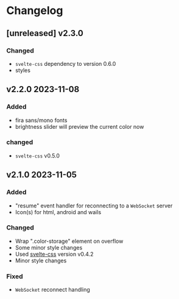 # Changelog

## [unreleased] v2.3.0

### Changed

- `svelte-css` dependency to version 0.6.0
- styles

## v2.2.0 2023-11-08

### Added

- fira sans/mono fonts
- brightness slider will preview the current color now

### changed

- `svelte-css` v0.5.0

## v2.1.0 2023-11-05

### Added

- "resume" event handler for reconnecting to a `WebSocket` server
- Icon(s) for html, android and wails

### Changed

- Wrap ".color-storage" element on overflow
- Some minor style changes
- Used [svelte-css](https://github.knackwurstking/svelte-css.git) version v0.4.2
- Minor style changes

### Fixed

- `WebSocket` reconnect handling
